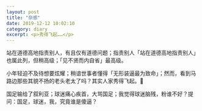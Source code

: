 ```yaml
---
layout: post
title: "杂感"
date: 2019-12-12 10:02:10
category: diary
excerpt: <p>秀得飞起……</p>
---
```


站在道德高地指责别人，有且仅有道德问题；指责别人「站在道德高地指责别人」也属此列，但稍高级；「见不贤而内自省」最高级。

小年轻迫不及待想要炫耀；稍谙世事者懂得「无形装逼最为致命」；然而，看到马路边那些其貌不扬的老头老太了吗？其实人家秀得飞起。🐶

国足输给了叙利亚；球迷痛心疾首，大骂国足；我觉得球迷脑残，粉谁不好？提问：国足，球迷，我，究竟谁是傻逼？